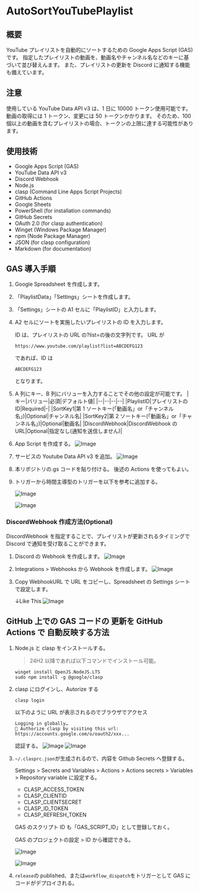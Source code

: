# AutoSortYouTubePlaylist

## 概要

YouTube プレイリストを自動的にソートするための Google Apps Script (GAS) です。
指定したプレイリストの動画を、動画名やチャンネル名などのキーに基づいて並び替えんます。
また、プレイリストの更新を Discord に通知する機能も備えています。

## 注意

使用している YouTube Data API v3 は、1 日に 10000 トークン使用可能です。
動画の取得には 1 トークン、変更には 50 トークンかかります。
そのため、100 個以上の動画を含むプレイリストの場合、トークンの上限に達する可能性があります。

## 使用技術

- Google Apps Script (GAS)
- YouTube Data API v3
- Discord Webhook
- Node.js
- clasp (Command Line Apps Script Projects)
- GitHub Actions
- Google Sheets
- PowerShell (for installation commands)
- GitHub Secrets
- OAuth 2.0 (for clasp authentication)
- Winget (Windows Package Manager)
- npm (Node Package Manager)
- JSON (for clasp configuration)
- Markdown (for documentation)

## GAS 導入手順

1. Google Spreadsheet を作成します。
2. 「PlaylistData」「Settings」シートを作成します。
3. 「Settings」シートの A1 セルに「PlaylistID」と入力します。
4. A2 セルにソートを実施したいプレイリストの ID を入力します。

   ID は、プレイリストの URL の?list=の後の文字列です。
   URL が

   ```
   https://www.youtube.com/playlist?list=ABCDEFG123
   ```

   であれば、ID は

   ```
   ABCDEFG123
   ```

   となります。

5. A 列にキー、B 列にバリューを入力することでその他の設定が可能です。
   |キー|バリュー|必須|デフォルト値|
   |--|--|--|--|
   |PlaylistID|プレイリストの ID|Required|-|
   |SortKey1|第 1 ソートキー(「動画名」or「チャンネル名」)|Optional|チャンネル名|
   |SortKey2|第 2 ソートキー(「動画名」or「チャンネル名」)|Optional|動画名|
   |DiscordWebhook|DiscordWebhook の URL|Optional|指定なし(通知を送信しません)|

6. App Script を作成する。
   ![Image](https://github.com/user-attachments/assets/0030115e-6fd6-4a41-a674-ab0a5b2facd5)

7. サービスの Youtube Data API v3 を追加。
   ![Image](https://github.com/user-attachments/assets/e125f4f3-3617-4e99-b535-dcb77311ad02)

8. 本リポジトリの.gs コードを貼り付ける。
   後述の Actions を使ってもよい。

9. トリガーから時間主導型のトリガーを以下を参考に追加する。

   ![Image](https://github.com/user-attachments/assets/3d72148d-ef9e-403d-9071-b56523e30c99)

   ![Image](https://github.com/user-attachments/assets/f62b0f5b-6883-419a-8b2f-876dd4d8fa06)

### DiscordWebhook 作成方法(Optional)

DiscordWebhook を指定することで、プレイリストが更新されるタイミングで Discord で通知を受け取ることができます。

1. Discord の Webhook を作成します。
   ![Image](https://github.com/user-attachments/assets/fec07da7-4c70-4421-8e89-4cc742ca2a3c)

2. Integrations > Webhooks から Webhook を作成します。
   ![Image](https://github.com/user-attachments/assets/e2a4d931-e81a-49f2-b506-836a1d32d1f4)

3. Copy WebhookURL で URL をコピーし、Spreadsheet の Settings シートで設定します。

   ↓Like This
   ![Image](https://github.com/user-attachments/assets/33ddb7d1-52c7-4c55-ba28-30a36a8a8e3d)

## GitHub 上での GAS コードの 更新を GitHub Actions で 自動反映する方法

1.  Node.js と clasp をインストールする。

    > 24H2 以降であれば以下コマンドでインストール可能。

    ```pwsh
    winget install OpenJS.NodeJS.LTS
    sudo npm install -g @google/clasp
    ```

2.  clasp にログインし、Autorize する

    ```pwsh
    clasp login
    ```

    以下のように URL が表示されるのでブラウザでアクセス

    ```
    Logging in globally…
    🔑 Authorize clasp by visiting this url:
    https://accounts.google.com/o/oauth2/xxx...
    ```

    認証する。
    ![Image](https://github.com/user-attachments/assets/8ecdd42a-7c61-4697-b706-e5b9aac37302)
    ![Image](https://github.com/user-attachments/assets/7927bfbc-3d18-4b57-b8f9-a65255c01af1)

3.  `~/.clasprc.json`が生成されるので、内容を Github Secrets へ登録する。

    Settings > Secrets and Variables > Actions > Actions secrets > Variables > Repository variable に設定する。

    - CLASP_ACCESS_TOKEN
    - CLASP_CLIENTID
    - CLASP_CLIENTSECRET
    - CLASP_ID_TOKEN
    - CLASP_REFRESH_TOKEN

    GAS のスクリプト ID も「GAS_SCRIPT_ID」として登録しておく。

    GAS のプロジェクトの設定 > ID から確認できる。

    ![Image](https://github.com/user-attachments/assets/eb3aa726-c438-4b4e-8eb2-bda6cb364932)

    ![Image](https://github.com/user-attachments/assets/3f4d45ff-8330-4f8b-ab3e-77bbfe0288a9)

4.  `release`の published、または`workflow_dispatch`をトリガーとして GAS にコードがデプロイされる。
